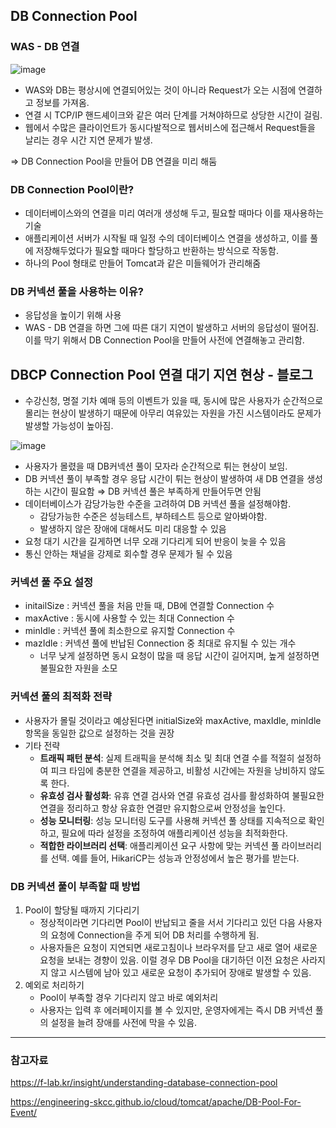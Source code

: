 ## DB Connection Pool

### WAS - DB 연결
![image](https://github.com/user-attachments/assets/f5a4594c-0630-4bda-86bc-f212be392033)

- WAS와 DB는 평상시에 연결되어있는 것이 아니라 Request가 오는 시점에 연결하고 정보를 가져옴.
- 연결 시 TCP/IP 핸드셰이크와 같은 여러 단계를 거쳐야하므로 상당한 시간이 걸림.
- 웹에서 수많은 클라이언트가 동시다발적으로 웹서비스에 접근해서 Request들을 날리는 경우 시간 지연 문제가 발생.

⇒ DB Connection Pool을 만들어 DB 연결을 미리 해둠

### DB Connection Pool이란?

- 데이터베이스와의 연결을 미리 여러개 생성해 두고, 필요할 때마다 이를 재사용하는 기술
- 애플리케이션 서버가 시작될 때 일정 수의 데이터베이스 연결을 생성하고, 이를 풀에 저장해두었다가 필요할 때마다 할당하고 반환하는 방식으로 작동함.
- 하나의 Pool 형태로 만들어 Tomcat과 같은 미들웨어가 관리해줌

### DB 커넥션 풀을 사용하는 이유?

- 응답성을 높이기 위해 사용
- WAS - DB 연결을 하면 그에 따른 대기 지연이 발생하고 서버의 응답성이 떨어짐. 이를 막기 위해서 DB Connection Pool을 만들어 사전에 연결해놓고 관리함.

## DBCP Connection Pool 연결 대기 지연 현상 - 블로그

- 수강신청, 명절 기차 예매 등의 이벤트가 있을 때, 동시에 많은 사용자가 순간적으로 몰리는 현상이 발생하기 때문에 아무리 여유있는 자원을 가진 시스템이라도 문제가 발생할 가능성이 높아짐.

![image](https://github.com/user-attachments/assets/ec39d6b5-e65d-4430-b505-85b0664734bd)

- 사용자가 몰렸을 때 DB커넥션 풀이 모자라 순간적으로 튀는 현상이 보임.
- DB 커넥션 풀이 부족할 경우 응답 시간이 튀는 현상이 발생하여 새 DB 연결을 생성하는 시간이 필요함 ⇒ DB 커넥션 풀은 부족하게 만들어두면 안됨
- 데이터베이스가 감당가능한 수준을 고려하여 DB 커넥션 풀을 설정해야함.
    - 감당가능한 수준은 성능테스트, 부하테스트 등으로 알아봐야함.
    - 발생하지 않은 장애에 대해서도 미리 대응할 수 있음
- 요청 대기 시간을 길게하면 너무 오래 기다리게 되어 반응이 늦을 수 있음
- 통신 안하는 채널을 강제로 회수할 경우 문제가 될 수 있음

### 커넥션 풀 주요 설정

- initailSize : 커넥션 풀을 처음 만들 때, DB에 연결할 Connection 수
- maxActive : 동시에 사용할 수 있는 최대 Connection 수
- minIdle : 커넥션 풀에 최소한으로 유지할 Connection 수
- mazIdle : 커넥션 풀에 반납된 Connection 중 최대로 유지될 수 있는 개수
  - 너무 낮게 설정하면 동시 요청이 많을 때 응답 시간이 길어지며, 높게 설정하면 불필요한 자원을 소모

### 커넥션 풀의 최적화 전략

- 사용자가 몰릴 것이라고 예상된다면 initialSize와 maxActive, maxIdle, minIdle 항목을 동일한 값으로 설정하는 것을 권장
- 기타 전략
    - **트래픽 패턴 분석**: 실제 트래픽을 분석해 최소 및 최대 연결 수를 적절히 설정하여 피크 타임에 충분한 연결을 제공하고, 비활성 시간에는 자원을 낭비하지 않도록 한다.
    - **유효성 검사 활성화**: 유휴 연결 검사와 연결 유효성 검사를 활성화하여 불필요한 연결을 정리하고 항상 유효한 연결만 유지함으로써 안정성을 높인다.
    - **성능 모니터링**: 성능 모니터링 도구를 사용해 커넥션 풀 상태를 지속적으로 확인하고, 필요에 따라 설정을 조정하여 애플리케이션 성능을 최적화한다.
    - **적합한 라이브러리 선택**: 애플리케이션 요구 사항에 맞는 커넥션 풀 라이브러리를 선택. 예를 들어, HikariCP는 성능과 안정성에서 높은 평가를 받는다.


### DB 커넥션 풀이 부족할 때 방법

1. Pool이 할당될 때까지 기다리기
    - 정상적이라면 기다리면 Pool이 반납되고 줄을 서서 기다리고 있던 다음 사용자의 요청에 Connection을 주게 되어 DB 처리를 수행하게 됨.
    - 사용자들은 요청이 지연되면 새로고침이나 브라우저를 닫고 새로 열어 새로운 요청을 보내는 경향이 있음. 이럴 경우 DB Pool을 대기하던 이전 요청은 사라지지 않고 시스템에 남아 있고 새로운 요청이 추가되어 장애로 발생할 수 있음.
2. 예외로 처리하기
    - Pool이 부족할 경우 기다리지 않고 바로 예외처리
    - 사용자는 입력 후 에러페이지를 볼 수 있지만, 운영자에게는 즉시 DB 커넥션 풀의 설정을 늘려 장애를 사전에 막을 수 있음.

---

### 참고자료

https://f-lab.kr/insight/understanding-database-connection-pool

https://engineering-skcc.github.io/cloud/tomcat/apache/DB-Pool-For-Event/
